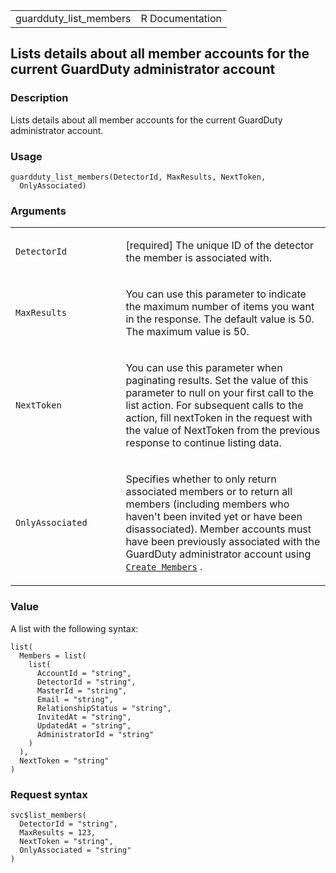 <table style="width: 100%;">
<tbody>
<tr class="odd">
<td>guardduty_list_members</td>
<td style="text-align: right;">R Documentation</td>
</tr>
</tbody>
</table>

## Lists details about all member accounts for the current GuardDuty administrator account

### Description

Lists details about all member accounts for the current GuardDuty
administrator account.

### Usage

    guardduty_list_members(DetectorId, MaxResults, NextToken,
      OnlyAssociated)

### Arguments

<table>
<colgroup>
<col style="width: 35%" />
<col style="width: 65%" />
</colgroup>
<tbody>
<tr class="odd">
<td><code
id="guardduty_list_members_:_DetectorId">DetectorId</code></td>
<td><p>[required] The unique ID of the detector the member is associated
with.</p></td>
</tr>
<tr class="even">
<td><code
id="guardduty_list_members_:_MaxResults">MaxResults</code></td>
<td><p>You can use this parameter to indicate the maximum number of
items you want in the response. The default value is 50. The maximum
value is 50.</p></td>
</tr>
<tr class="odd">
<td><code id="guardduty_list_members_:_NextToken">NextToken</code></td>
<td><p>You can use this parameter when paginating results. Set the value
of this parameter to null on your first call to the list action. For
subsequent calls to the action, fill nextToken in the request with the
value of NextToken from the previous response to continue listing
data.</p></td>
</tr>
<tr class="even">
<td><code
id="guardduty_list_members_:_OnlyAssociated">OnlyAssociated</code></td>
<td><p>Specifies whether to only return associated members or to return
all members (including members who haven't been invited yet or have been
disassociated). Member accounts must have been previously associated
with the GuardDuty administrator account using <a
href="https://docs.aws.amazon.com/guardduty/latest/APIReference/API_CreateMembers.html"><code
style="white-space: pre;">⁠Create Members⁠</code></a> .</p></td>
</tr>
</tbody>
</table>

### Value

A list with the following syntax:

    list(
      Members = list(
        list(
          AccountId = "string",
          DetectorId = "string",
          MasterId = "string",
          Email = "string",
          RelationshipStatus = "string",
          InvitedAt = "string",
          UpdatedAt = "string",
          AdministratorId = "string"
        )
      ),
      NextToken = "string"
    )

### Request syntax

    svc$list_members(
      DetectorId = "string",
      MaxResults = 123,
      NextToken = "string",
      OnlyAssociated = "string"
    )
